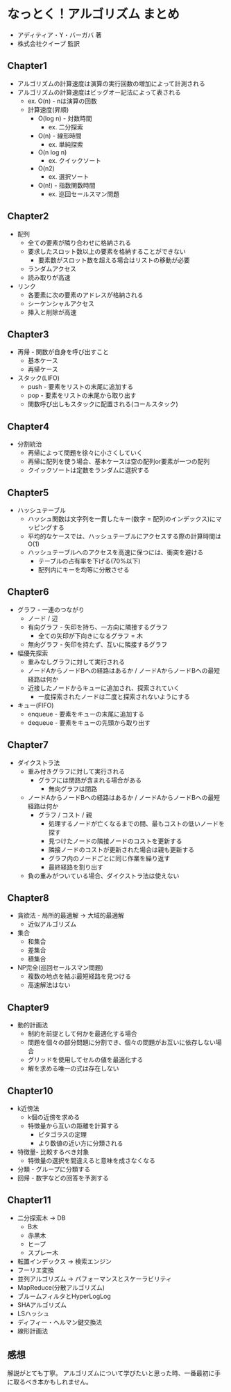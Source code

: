 # なっとく！アルゴリズム まとめ
- アディティア・Y・バーガバ 著
- 株式会社クイープ 監訳

## Chapter1
- アルゴリズムの計算速度は演算の実行回数の増加によって計測される
- アルゴリズムの計算速度はビッグオー記法によって表される
  - ex. O(n) - nは演算の回数
  - 計算速度(昇順)
    - O(log n) - 対数時間
      - ex. 二分探索
    - O(n) - 線形時間
      - ex. 単純探索
    - O(n log n)
      - ex. クイックソート
    - O(n2)
      - ex. 選択ソート
    - O(n!) - 指数関数時間
      - ex. 巡回セールスマン問題

## Chapter2
- 配列
  - 全ての要素が隣り合わせに格納される
  - 要求したスロット数以上の要素を格納することができない
    - 要素数がスロット数を超える場合はリストの移動が必要
  - ランダムアクセス
  - 読み取りが高速
- リンク
  - 各要素に次の要素のアドレスが格納される
  - シーケンシャルアクセス
  - 挿入と削除が高速

## Chapter3
- 再帰 - 関数が自身を呼び出すこと
  - 基本ケース
  - 再帰ケース
- スタック(LIFO)
  - push - 要素をリストの末尾に追加する
  - pop - 要素をリストの末尾から取り出す
  - 関数呼び出しもスタックに配置される(コールスタック)

## Chapter4
- 分割統治
  - 再帰によって問題を徐々に小さくしていく
  - 再帰に配列を使う場合、基本ケースは空の配列or要素が一つの配列
  - クイックソートは定数をランダムに選択する

## Chapter5
- ハッシュテーブル
  - ハッシュ関数は文字列を一貫したキー(数字 = 配列のインデックス)にマッピングする
  - 平均的なケースでは、ハッシュテーブルにアクセスする際の計算時間はO(1)
  - ハッシュテーブルへのアクセスを高速に保つには、衝突を避ける
    - テーブルの占有率を下げる(70%以下)
    - 配列内にキーを均等に分散させる

## Chapter6
- グラフ - 一連のつながり
  - ノード / 辺
  - 有向グラフ - 矢印を持ち、一方向に隣接するグラフ
    - 全ての矢印が下向きになるグラフ = 木
  - 無向グラフ - 矢印を持たず、互いに隣接するグラフ
- 幅優先探索
  - 重みなしグラフに対して実行される
  - ノードAからノードBへの経路はあるか / ノードAからノードBへの最短経路は何か
  - 近接したノードからキューに追加され、探索されていく
    - 一度探索されたノードは二度と探索されないようにする
- キュー(FIFO)
  - enqueue - 要素をキューの末尾に追加する
  - dequeue - 要素をキューの先頭から取り出す

## Chapter7
- ダイクストラ法
  - 重み付きグラフに対して実行される
    - グラフには閉路が含まれる場合がある
      - 無向グラフは閉路
  - ノードAからノードBへの経路はあるか / ノードAからノードBへの最短経路は何か
    - グラフ / コスト / 親
      - 処理するノードが亡くなるまでの間、最もコストの低いノードを探す
      - 見つけたノードの隣接ノードのコストを更新する
      - 隣接ノードのコストが更新された場合は親も更新する
      - グラフ内のノードごとに同じ作業を繰り返す
      - 最終経路を割り出す
  - 負の重みがついている場合、ダイクストラ法は使えない

## Chapter8
- 貪欲法 - 局所的最適解 -> 大域的最適解
  - 近似アルゴリズム
- 集合
  - 和集合
  - 差集合
  - 積集合
- NP完全(巡回セールスマン問題)
  - 複数の地点を結ぶ最短経路を見つける
  - 高速解法はない

## Chapter9
- 動的計画法
  - 制約を前提として何かを最適化する場合
  - 問題を個々の部分問題に分割でき、個々の問題がお互いに依存しない場合
  - グリッドを使用してセルの値を最適化する
  - 解を求める唯一の式は存在しない

## Chapter10
- k近傍法
  - k個の近傍を求める
  - 特徴量から互いの距離を計算する
    - ピタゴラスの定理
    - より数値の近い方に分類される
- 特徴量- 比較するべき対象
  - 特徴量の選択を間違えると意味を成さなくなる
- 分類 - グループに分類する
- 回帰 - 数字などの回答を予測する

## Chapter11
- 二分探索木 -> DB
  - B木
  - 赤黒木
  - ヒープ
  - スプレー木
- 転置インデックス -> 検索エンジン
- フーリエ変換
- 並列アルゴリズム -> パフォーマンスとスケーラビリティ
- MapReduce(分散アルゴリズム)
- ブルームフィルタとHyperLogLog
- SHAアルゴリズム
- LSハッシュ
- ディフィー・ヘルマン鍵交換法
- 線形計画法

## 感想
解説がとても丁寧。
アルゴリズムについて学びたいと思った時、一番最初に手に取るべき本かもしれません。
